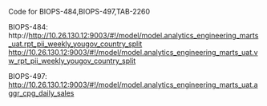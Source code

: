 Code for BIOPS-484,BIOPS-497,TAB-2260

BIOPS-484:
http://http://10.26.130.12:9003/#!/model/model.analytics_engineering_marts_uat.rpt_pii_weekly_yougov_country_split
http://10.26.130.12:9003/#!/model/model.analytics_engineering_marts_uat.vw_rpt_pii_weekly_yougov_country_split


BIOPS-497:
http://10.26.130.12:9003/#!/model/model.analytics_engineering_marts_uat.aggr_cpg_daily_sales
